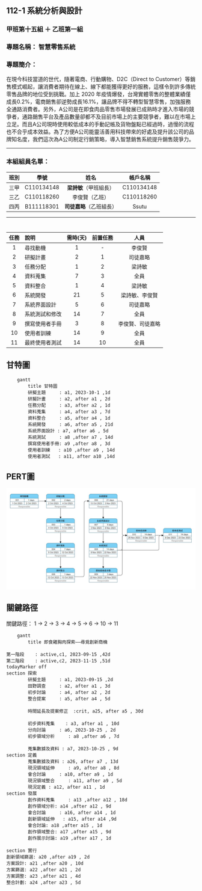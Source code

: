 ## 112-1 系統分析與設計
### 甲班第十五組 ＋ 乙班第一組
### 專題名稱： **智慧零售系統**
### 專題簡介：
在現今科技當道的世代，隨著電商、行動購物、D2C（Direct to Customer）等銷售模式崛起，讓消費者期待在線上、線下都能獲得更好的服務，這樣令到許多傳統零售品牌的地位受到挑戰。加上 2020 年疫情爆發，台灣實體零售的整體業績僅成長0.2%，電商銷售卻逆勢成長16.1%，讓品牌不得不轉型智慧零售，加強服務全通路消費者。另外，A公司是在即食肉品零售市場發展已成熟時才進入市場的競爭者，通路銷售平台及產品數量卻都不及目前市場上的主要競爭者，難以在市場上立足。而且A公司現時使用較低成本的手動記帳及貨物盤點已經過時，過慢的流程也不合乎成本效益。為了方便A公司能靈活善用科技帶來的好處及提升該公司的品牌知名度，我們這次為A公司制定行銷策略，導入智慧銷售系統提升銷售競爭力。

---
### 本組組員名單：
|班別|學號|姓名|帳戶名稱|
|:-----:|:-----:|:-----:|:-----:|
|三甲|C110134148|**梁詩敏**（甲班組長）|C110134148|
|三乙|C110118260|李俊賢（乙班）|C110118260|      
|四丙|B111118301|**司徒嘉略**（乙班組長）|Ssutu|

---

 # <Center> 
|      任務   |     說明      |  需時(天) | 前置任務|人員|
|:-------------:|:-------------| :-----:|:-----:|:-----:|
| 1 |尋找動機 | 1 | - |李俊賢 |
| 2 |研擬計畫 | 2 | 1 |司徒嘉略 |
| 3 |任務分配 | 1 | 2 |梁詩敏 |
| 4 |資料蒐集 | 7 |  3 |全員 |
| 5 |資料整合 | 1 |  4 |梁詩敏 |
| 6 |系統開發 | 21  | 5 | 梁詩敏、李俊賢 |
| 7 |系統界面設計 | 5  | 6 | 司徒嘉略 |
| 8 |系統測試和修改 | 14 |  7 |全員 |
| 9 |撰寫使用者手冊 | 3 |  8 |李俊賢、司徒嘉略 |
| 10 |使用者訓練 | 14 |  9 |全員 |
| 11 |最終使用者測試 | 14|  10  |全員 |

## 甘特圖
```mermaid
    gantt
        title 甘特圖
        研擬主題     : a1, 2023-10-1 ,1d
        研擬計畫     : a2, after a1 , 2d
        任務分配     : a3, after a2 , 1d
        資料蒐集     : a4, after a3 , 7d
        資料整合     : a5, after a4 , 1d
        系統開發     : a6, after a5 , 21d
        系統界面設計 : a7, after a6 , 5d
        系統測試     : a8 ,after a7 , 14d
        撰寫使用者手冊: a9 ,after a8 , 3d
        使用者訓練   : a10 ,after a9 , 14d
        使用者測試   : a11, after a10 ,14d
```
## PERT圖
![pert](https://github.com/C110134148/T15nT1/blob/320b17b1985d9397d66003bce753a1a331252cf0/PERT_Group_version1.jpg)

## 關鍵路徑
關鍵路徑： 1 → 2 → 3 → 4 → 5 → 6 → 10 → 11


```mermaid
    gantt
        title 即食雞胸肉探索——尋覓創新商機

第一階段    : active,c1, 2023-09-15 ,42d
第二階段    : active,c2, 2023-11-15 ,51d
todayMarker off
section 探索
        研擬主題     : a1, 2023-09-15 ,2d
        田野調查     : a2, after a1 , 3d
        初步討論     : a4, after a2 , 2d
        整合提案     : a5, after a4 , 5d

        時間延長及提案修正  :crit, a25, after a5 , 30d

        初步資料蒐集    : a3, after a1 , 10d
        分向討論     : a6, 2023-10-25 , 2d
        初步領域分析     : a8 ,after a6 , 7d

        蒐集數據及資料 : a7, 2023-10-25 , 9d
section 定義
        蒐集數據及資料 : a26, after a7 , 13d
        現況領域延伸     : a9, after a8 , 8d
        會合討論     : a10, after a9 , 1d
        現況領域整合     : a11, after a9 , 5d
        現況定義 : a12, after a11 , 1d
section 發展
        創作資料蒐集     : a13 ,after a12 , 18d
        創作領域分析: a14 ,after a12 , 9d
        會合討論     : a16, after a14 , 1d
        創新領域延伸   : a15, after a14 ,9d
        會合討論: a18 ,after a15 , 1d
        創作領域整合: a17 ,after a15 , 9d
        創作展示討論: a19 ,after a17 , 1d

section 實行
創新領域篩選: a20 ,after a19 , 2d
方案設計: a21 ,after a20 , 10d
方案篩選: a22 ,after a21 , 2d
方案調整: a23 ,after a21 , 4d
整合計劃: a24 ,after a23 , 5d
```
